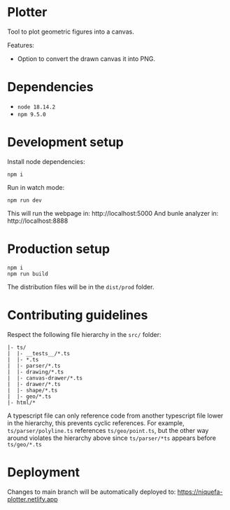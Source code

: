 # Plotter

Tool to plot geometric figures into a canvas.

Features:
- Option to convert the drawn canvas it into PNG.

# Dependencies

- `node 18.14.2`
- `npm 9.5.0`

# Development setup

Install node dependencies:

```
npm i
```

Run in watch mode:
```
npm run dev
```

This will run the webpage in: http://localhost:5000
And bunle analyzer in: http://localhost:8888

# Production setup

```
npm i
npm run build
```

The distribution files will be in the `dist/prod` folder.

# Contributing guidelines

Respect the following file hierarchy in the `src/` folder:

```
|- ts/
|  |- __tests__/*.ts
|  |- *.ts
|  |- parser/*.ts
|  |- drawing/*.ts
|  |- canvas-drawer/*.ts
|  |- drawer/*.ts
|  |- shape/*.ts
|  |- geo/*.ts
|- html/*
```

A typescript file can only reference code from another typescript file lower in the hierarchy, this prevents cyclic references. For example, `ts/parser/polyline.ts` references `ts/geo/point.ts`, but the other way around violates the hierarchy above since `ts/parser/*ts` appears before `ts/geo/*.ts`

# Deployment

Changes to main branch will be automatically deployed to: https://niquefa-plotter.netlify.app

